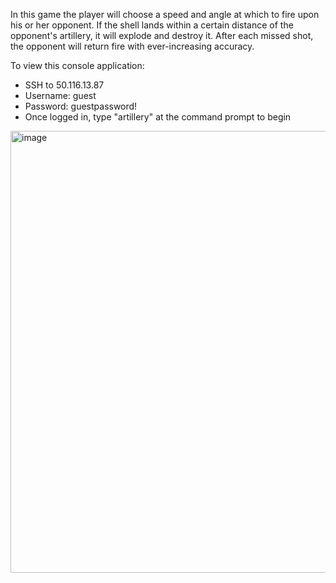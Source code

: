 In this game the player will choose a speed and angle at which to fire upon his or her opponent. If the shell lands within a certain distance of the opponent's artillery, it will explode and destroy it. After each missed shot, the opponent will return fire with ever-increasing accuracy. 

To view this console application:
  - SSH to 50.116.13.87
  - Username: guest
  - Password: guestpassword!
  - Once logged in, type "artillery" at the command prompt to begin

<img width="707" alt="image" src="https://user-images.githubusercontent.com/13876640/210656947-a918f9b7-f56b-4b8e-9c4a-a3f03eaabe4e.png">
